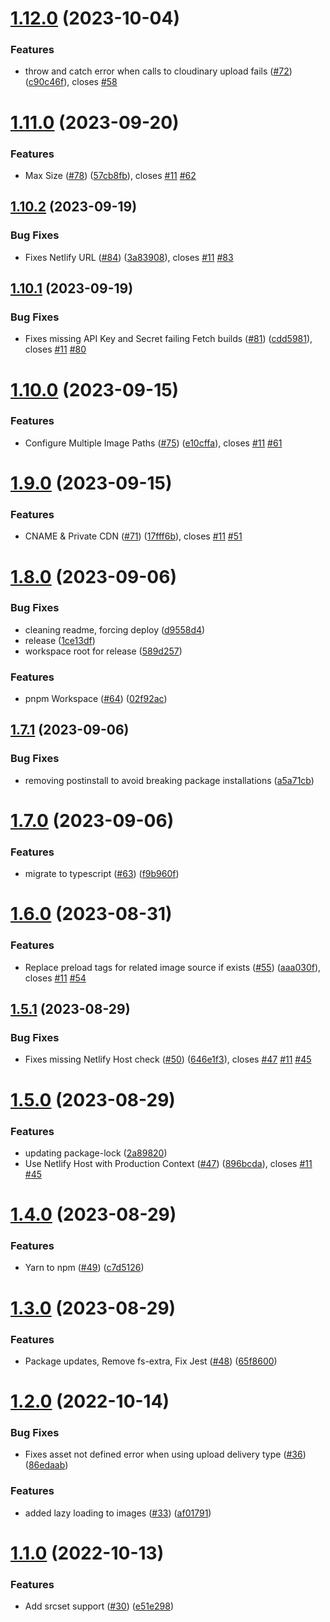 # [1.12.0](https://github.com/colbyfayock/netlify-plugin-cloudinary/compare/v1.11.0...v1.12.0) (2023-10-04)


### Features

* throw and catch error when calls to cloudinary upload fails ([#72](https://github.com/colbyfayock/netlify-plugin-cloudinary/issues/72)) ([c90c46f](https://github.com/colbyfayock/netlify-plugin-cloudinary/commit/c90c46ffc9a7ed4bb3c00fa87606f2130cef1596)), closes [#58](https://github.com/colbyfayock/netlify-plugin-cloudinary/issues/58)

# [1.11.0](https://github.com/colbyfayock/netlify-plugin-cloudinary/compare/v1.10.2...v1.11.0) (2023-09-20)


### Features

* Max Size ([#78](https://github.com/colbyfayock/netlify-plugin-cloudinary/issues/78)) ([57cb8fb](https://github.com/colbyfayock/netlify-plugin-cloudinary/commit/57cb8fba2d82ecc234f950dab459574d23dfafae)), closes [#11](https://github.com/colbyfayock/netlify-plugin-cloudinary/issues/11) [#62](https://github.com/colbyfayock/netlify-plugin-cloudinary/issues/62)

## [1.10.2](https://github.com/colbyfayock/netlify-plugin-cloudinary/compare/v1.10.1...v1.10.2) (2023-09-19)


### Bug Fixes

* Fixes Netlify URL ([#84](https://github.com/colbyfayock/netlify-plugin-cloudinary/issues/84)) ([3a83908](https://github.com/colbyfayock/netlify-plugin-cloudinary/commit/3a83908fc921bfec4b2125ed2abd75c243c8d479)), closes [#11](https://github.com/colbyfayock/netlify-plugin-cloudinary/issues/11) [#83](https://github.com/colbyfayock/netlify-plugin-cloudinary/issues/83)

## [1.10.1](https://github.com/colbyfayock/netlify-plugin-cloudinary/compare/v1.10.0...v1.10.1) (2023-09-19)


### Bug Fixes

* Fixes missing API Key and Secret failing Fetch builds ([#81](https://github.com/colbyfayock/netlify-plugin-cloudinary/issues/81)) ([cdd5981](https://github.com/colbyfayock/netlify-plugin-cloudinary/commit/cdd598177824c5a3f753cb045a7fe4d6a29d9207)), closes [#11](https://github.com/colbyfayock/netlify-plugin-cloudinary/issues/11) [#80](https://github.com/colbyfayock/netlify-plugin-cloudinary/issues/80)

# [1.10.0](https://github.com/colbyfayock/netlify-plugin-cloudinary/compare/v1.9.0...v1.10.0) (2023-09-15)


### Features

* Configure Multiple Image Paths ([#75](https://github.com/colbyfayock/netlify-plugin-cloudinary/issues/75)) ([e10cffa](https://github.com/colbyfayock/netlify-plugin-cloudinary/commit/e10cffa3ff269275a2a6ef3ad39cbd5756711ebc)), closes [#11](https://github.com/colbyfayock/netlify-plugin-cloudinary/issues/11) [#61](https://github.com/colbyfayock/netlify-plugin-cloudinary/issues/61)

# [1.9.0](https://github.com/colbyfayock/netlify-plugin-cloudinary/compare/v1.8.0...v1.9.0) (2023-09-15)


### Features

* CNAME & Private CDN ([#71](https://github.com/colbyfayock/netlify-plugin-cloudinary/issues/71)) ([17fff6b](https://github.com/colbyfayock/netlify-plugin-cloudinary/commit/17fff6b87cf69d1e2d37c1c7ddd211afd8aeba33)), closes [#11](https://github.com/colbyfayock/netlify-plugin-cloudinary/issues/11) [#51](https://github.com/colbyfayock/netlify-plugin-cloudinary/issues/51)

# [1.8.0](https://github.com/colbyfayock/netlify-plugin-cloudinary/compare/v1.7.1...v1.8.0) (2023-09-06)


### Bug Fixes

* cleaning readme, forcing deploy ([d9558d4](https://github.com/colbyfayock/netlify-plugin-cloudinary/commit/d9558d4c6d633490517bde2f798f3977e82d16d8))
* release ([1ce13df](https://github.com/colbyfayock/netlify-plugin-cloudinary/commit/1ce13df6402c73308257918013a72a942cd84753))
* workspace root for release ([589d257](https://github.com/colbyfayock/netlify-plugin-cloudinary/commit/589d2575fea20425a942a9ea30a78d06d2a5a2e8))


### Features

* pnpm Workspace ([#64](https://github.com/colbyfayock/netlify-plugin-cloudinary/issues/64)) ([02f92ac](https://github.com/colbyfayock/netlify-plugin-cloudinary/commit/02f92acf001149c9cf229bfb93e455ebd9a68b72))

## [1.7.1](https://github.com/colbyfayock/netlify-plugin-cloudinary/compare/v1.7.0...v1.7.1) (2023-09-06)


### Bug Fixes

* removing postinstall to avoid breaking package installations ([a5a71cb](https://github.com/colbyfayock/netlify-plugin-cloudinary/commit/a5a71cbf99b9f0e085a91ec4d63877c27d2d4dd6))

# [1.7.0](https://github.com/colbyfayock/netlify-plugin-cloudinary/compare/v1.6.0...v1.7.0) (2023-09-06)


### Features

* migrate to typescript ([#63](https://github.com/colbyfayock/netlify-plugin-cloudinary/issues/63)) ([f9b960f](https://github.com/colbyfayock/netlify-plugin-cloudinary/commit/f9b960f45cce8d54b0369a53af4613cb65025d03))

# [1.6.0](https://github.com/colbyfayock/netlify-plugin-cloudinary/compare/v1.5.1...v1.6.0) (2023-08-31)


### Features

* Replace preload tags for related image source if exists ([#55](https://github.com/colbyfayock/netlify-plugin-cloudinary/issues/55)) ([aaa030f](https://github.com/colbyfayock/netlify-plugin-cloudinary/commit/aaa030f2ee71225b1a4b833e9a573ff42d940461)), closes [#11](https://github.com/colbyfayock/netlify-plugin-cloudinary/issues/11) [#54](https://github.com/colbyfayock/netlify-plugin-cloudinary/issues/54)

## [1.5.1](https://github.com/colbyfayock/netlify-plugin-cloudinary/compare/v1.5.0...v1.5.1) (2023-08-29)


### Bug Fixes

* Fixes missing Netlify Host check ([#50](https://github.com/colbyfayock/netlify-plugin-cloudinary/issues/50)) ([646e1f3](https://github.com/colbyfayock/netlify-plugin-cloudinary/commit/646e1f3355530fc5a6b1458a5ef24e409f83c1be)), closes [#47](https://github.com/colbyfayock/netlify-plugin-cloudinary/issues/47) [#11](https://github.com/colbyfayock/netlify-plugin-cloudinary/issues/11) [#45](https://github.com/colbyfayock/netlify-plugin-cloudinary/issues/45)

# [1.5.0](https://github.com/colbyfayock/netlify-plugin-cloudinary/compare/v1.4.0...v1.5.0) (2023-08-29)


### Features

* updating package-lock ([2a89820](https://github.com/colbyfayock/netlify-plugin-cloudinary/commit/2a89820a35a6a2e72395640085c4bf83da11256c))
* Use Netlify Host with Production Context ([#47](https://github.com/colbyfayock/netlify-plugin-cloudinary/issues/47)) ([896bcda](https://github.com/colbyfayock/netlify-plugin-cloudinary/commit/896bcda6f8ceeca2d33bb9463d6a0078db729a6c)), closes [#11](https://github.com/colbyfayock/netlify-plugin-cloudinary/issues/11) [#45](https://github.com/colbyfayock/netlify-plugin-cloudinary/issues/45)

# [1.4.0](https://github.com/colbyfayock/netlify-plugin-cloudinary/compare/v1.3.0...v1.4.0) (2023-08-29)


### Features

* Yarn to npm ([#49](https://github.com/colbyfayock/netlify-plugin-cloudinary/issues/49)) ([c7d5126](https://github.com/colbyfayock/netlify-plugin-cloudinary/commit/c7d5126e2adbb7924b99e95d5fa8a83e83e1c6b5))

# [1.3.0](https://github.com/colbyfayock/netlify-plugin-cloudinary/compare/v1.2.0...v1.3.0) (2023-08-29)


### Features

* Package updates, Remove fs-extra, Fix Jest ([#48](https://github.com/colbyfayock/netlify-plugin-cloudinary/issues/48)) ([65f8600](https://github.com/colbyfayock/netlify-plugin-cloudinary/commit/65f8600e65cbb8dd19feaa597cb8ba32a5d6e57e))

# [1.2.0](https://github.com/colbyfayock/netlify-plugin-cloudinary/compare/v1.1.0...v1.2.0) (2022-10-14)


### Bug Fixes

* Fixes asset not defined error when using upload delivery type ([#36](https://github.com/colbyfayock/netlify-plugin-cloudinary/issues/36)) ([86edaab](https://github.com/colbyfayock/netlify-plugin-cloudinary/commit/86edaab087eb9d185231e83c67cffa72db2db3d1))


### Features

* added lazy loading to images ([#33](https://github.com/colbyfayock/netlify-plugin-cloudinary/issues/33)) ([af01791](https://github.com/colbyfayock/netlify-plugin-cloudinary/commit/af01791786ce8db42435e50e2b1f223e4db4a924))

# [1.1.0](https://github.com/colbyfayock/netlify-plugin-cloudinary/compare/v1.0.3...v1.1.0) (2022-10-13)


### Features

* Add srcset support ([#30](https://github.com/colbyfayock/netlify-plugin-cloudinary/issues/30)) ([e51e298](https://github.com/colbyfayock/netlify-plugin-cloudinary/commit/e51e2981d274f7281d3de848668be65e6777a56e))
